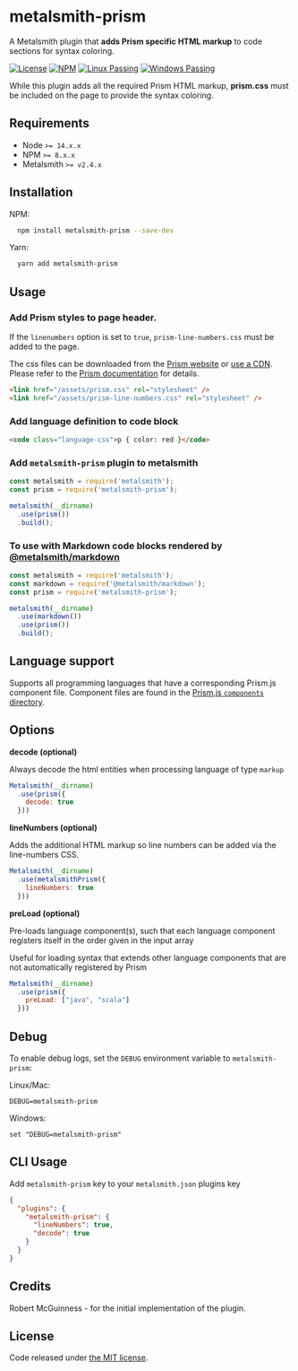# metalsmith-prism

A Metalsmith plugin that **adds Prism specific HTML markup** to code sections for syntax coloring. 

[![License](https://img.shields.io/badge/license-MIT-blue.svg?style=flat-square&label=license)](http://opensource.org/licenses/MIT)
[![NPM](http://img.shields.io/npm/v/metalsmith-prism.svg?style=flat-square&label=npm)](https://npmjs.org/package/metalsmith-prism)
[![Linux Passing](https://img.shields.io/travis/Availity/metalsmith-prism.svg?style=flat-square&label=linux)](https://travis-ci.org/Availity/metalsmith-prism)
[![Windows Passing](https://img.shields.io/appveyor/ci/robmcguinness/metalsmith-prism.svg?style=flat-square&label=windows)](https://ci.appveyor.com/project/robmcguinness/metalsmith-prism)

While this plugin adds all the required Prism HTML markup, **prism.css** must be included on the page to provide the syntax coloring.

## Requirements

+ Node `>= 14.x.x`
+ NPM `>= 8.x.x`
+ Metalsmith `>= v2.4.x`



## Installation

NPM:
```bash
  npm install metalsmith-prism --save-dev
```

Yarn:
```bash
  yarn add metalsmith-prism
```

## Usage

### Add Prism styles to page header. 

If the `linenumbers` option is set to `true`, `prism-line-numbers.css` must be added to the page. 

The css files can be downloaded from the [Prism website](https://prismjs.com/download.html#themes=prism&languages=markup+css+clike+javascript) or [use a CDN](https://prismjs.com/#basic-usage-cdn). Please refer to the [Prism documentation](https://prismjs.com/index.html) for details.

```html
<link href="/assets/prism.css" rel="stylesheet" />
<link href="/assets/prism-line-numbers.css" rel="stylesheet" />
```

### Add language definition to code block

```html
<code class="language-css">p { color: red }</code>
```

### Add `metalsmith-prism` plugin to metalsmith

```js
const metalsmith = require('metalsmith');
const prism = require('metalsmith-prism');

metalsmith(__dirname)
  .use(prism())
  .build();
```

### To use with Markdown code blocks rendered by [@metalsmith/markdown](https://github.com/metalsmith/markdown)

```js
const metalsmith = require('metalsmith');
const markdown = require('@metalsmith/markdown');
const prism = require('metalsmith-prism');

metalsmith(__dirname)
  .use(markdown())
  .use(prism())
  .build();
```

## Language support

Supports all programming languages that have a corresponding Prism.js component file. Component files are found in the [Prism.js `components` directory](https://github.com/PrismJS/prism/tree/master/components).

## Options

**decode (optional)**

Always decode the html entities when processing language of type `markup`

```js
Metalsmith(__dirname)
  .use(prism({
    decode: true
  }))
```

**lineNumbers (optional)**

Adds the additional HTML markup so line numbers can be added via the line-numbers CSS. 

```javascript
Metalsmith(__dirname)
  .use(metalsmithPrism({
    lineNumbers: true
  }))
```

**preLoad (optional)**

Pre-loads language component(s), such that each language component registers itself in the order given in the input array

Useful for loading syntax that extends other language components that are not automatically registered by Prism

```javascript
Metalsmith(__dirname)
  .use(prism({
    preLoad: ["java", "scala"]
  }))
```
## Debug

To enable debug logs, set the `DEBUG` environment variable to `metalsmith-prism`:

Linux/Mac:

```
DEBUG=metalsmith-prism
```

Windows:

```
set "DEBUG=metalsmith-prism"
```

## CLI Usage

Add `metalsmith-prism` key to your `metalsmith.json` plugins key

```json
{
  "plugins": {
    "metalsmith-prism": {
      "lineNumbers": true,
      "decode": true
    }
  }
}
```
## Credits

Robert McGuinness - for the initial implementation of the plugin.




## License

Code released under [the MIT license](https://github.com/wernerglinka/metalsmith-prism/blob/main/LICENSE).



